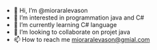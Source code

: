 - 👋 Hi, I’m @mioraralevason
- 👀 I’m interested in programmation java and C#
- 🌱 I’m currently learning C# language
- 💞️ I’m looking to collaborate on projet java
- 📫 How to reach me mioraralevason@gmial.com

<!---
mioraralevason/mioraralevason is a ✨ special ✨ repository because its `README.md` (this file) appears on your GitHub profile.
You can click the Preview link to take a look at your changes.
--->
